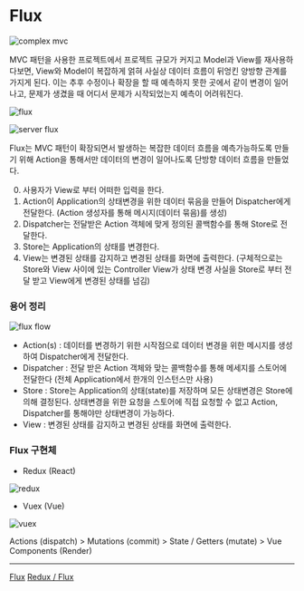 # Flux

![complex mvc](https://img1.daumcdn.net/thumb/R1280x0/?scode=mtistory2&fname=http%3A%2F%2Fcfile27.uf.tistory.com%2Fimage%2F99A0B5505B5BDFFC169FE1)

MVC 패턴을 사용한 프로젝트에서 프로젝트 규모가 커지고 Model과 View를 재사용하다보면, View와 Model이 복잡하게 얽혀 사실상 데이터 흐름이 뒤엉킨 양방향 관계를 가지게 된다. 
이는 추후 수정이나 확장을 할 때 예측하지 못한 곳에서 같이 변경이 일어나고, 문제가 생겼을 때 어디서 문제가 시작되었는지 예측이 어려워진다.


![flux](https://media.vlpt.us/images/jongsunpark88/post/10f9f95a-1f15-4d34-9702-128d26c87578/flux-architecture.png)

![server flux](https://media.vlpt.us/images/jongsunpark88/post/60102e9c-5bbf-4b83-b523-db9d62e6e68d/flux-architecture-server.png)

Flux는 MVC 패턴이 확장되면서 발생하는 복잡한 데이터 흐름을 예측가능하도록 만들기 위해 Action을 통해서만 데이터의 변경이 일어나도록 단방향 데이터 흐름을 만들었다. 

0. 사용자가 View로 부터 어떠한 입력을 한다.
1. Action이 Application의 상태변경을 위한 데이터 묶음을 만들어 Dispatcher에게 전달한다. (Action 생성자를 통해 메시지(데이터 묶음)를 생성)
2. Dispatcher는 전달받은 Action 객체에 맞게 정의된 콜백함수를 통해 Store로 전달한다. 
3. Store는 Application의 상태를 변경한다.
4. View는 변경된 상태를 감지하고 변경된 상태를 화면에 출력한다. (구체적으로는 Store와 View 사이에 있는 Controller View가 상태 변경 사실을 Store로 부터 전달 받고 View에게 변경된 상태를 넘김)

### 용어 정리

![flux flow](https://img1.daumcdn.net/thumb/R1280x0/?scode=mtistory2&fname=http%3A%2F%2Fcfile10.uf.tistory.com%2Fimage%2F995759505B5BDFFC0CBC09)

- Action(s) : 데이터를 변경하기 위한 시작점으로 데이터 변경을 위한 메시지를 생성하여 Dispatcher에게 전달한다.
- Dispatcher : 전달 받은 Action 객체와 맞는 콜백함수를 통해 메세지를 스토어에 전달한다 (전체 Application에서 한개의 인스턴스만 사용)
- Store : Store는 Application의 상태(state)를 저장하며 모든 상태변경은 Store에 의해 결정된다. 상태변경을 위한 요청을 스토어에 직접 요청할 수 없고 Action, Dispatcher를 통해야만 상태변경이 가능하다.
- View : 변경된 상태를 감지하고 변경된 상태를 화면에 출력한다.


### Flux 구현체 

- Redux (React)

![redux](https://media.vlpt.us/images/jongsunpark88/post/8ffed5ae-b7e0-4adf-ab34-da31c28a2bbb/%EC%A0%9C%EB%AA%A9%20%EC%97%86%EC%9D%8C.png)


- Vuex (Vue)

![vuex](https://vuex.vuejs.org/vuex.png)

Actions (dispatch) > Mutations (commit) > State / Getters (mutate) > Vue Components (Render)


---
[Flux](https://lemontia.tistory.com/637)
[Redux / Flux](https://velog.io/@jongsunpark88/Redux%EC%99%80-Flux-%EC%95%84%ED%82%A4%ED%85%8D%EC%B2%98)
